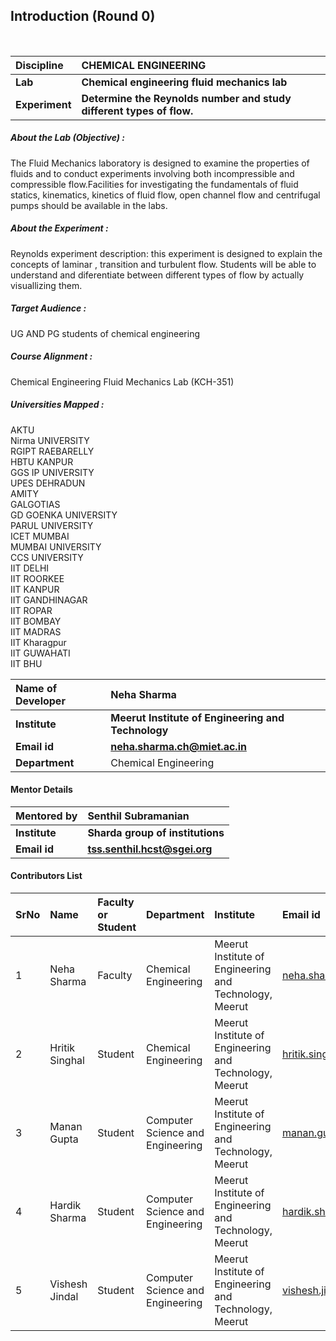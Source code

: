 ## Introduction (Round 0)

<br>

<b>Discipline | <b>CHEMICAL ENGINEERING
:--|:--|
<b> Lab | <b> Chemical engineering fluid mechanics lab
<b> Experiment|     <b> Determine the Reynolds number and study different types of flow.

<h5> About the Lab (Objective) : </h5>

The Fluid Mechanics laboratory is designed to examine the properties of fluids and to conduct experiments involving both incompressible and compressible flow.Facilities for investigating the fundamentals of fluid statics, kinematics, kinetics of fluid flow, open channel flow and  centrifugal pumps should be available in the labs.

<h5> About the Experiment : </h5>

Reynolds experiment description: this experiment is designed to explain the concepts of laminar , transition and turbulent flow. Students will be able to understand and diferentiate between different types of flow by actually visuallizing them.

<h5> Target Audience : </h5>

UG AND PG students of chemical engineering

<h5> Course Alignment : </h5>

Chemical Engineering Fluid Mechanics Lab (KCH-351)

<h5> Universities Mapped : </h5>

AKTU<br>
Nirma UNIVERSITY<br>
RGIPT RAEBARELLY<br>
HBTU KANPUR<br>
GGS IP UNIVERSITY<br>
UPES DEHRADUN<br>
AMITY<br>
GALGOTIAS<br>
GD GOENKA UNIVERSITY<br>
PARUL UNIVERSITY<br>
ICET MUMBAI<br>
MUMBAI UNIVERSITY<br>
CCS UNIVERSITY<br>
IIT DELHI<br>
IIT ROORKEE<br>
IIT KANPUR<br>
IIT GANDHINAGAR<br>
IIT ROPAR<br>
IIT BOMBAY<br>
IIT MADRAS<br>
IIT Kharagpur<br>
IIT GUWAHATI<br>
IIT BHU<br>

<b>Name of Developer | <b> Neha Sharma
:--|:--|
<b> Institute | <b> Meerut Institute of Engineering and Technology
<b> Email id|     <b> neha.sharma.ch@miet.ac.in
<b> Department | Chemical Engineering

#### Mentor Details

<b>Mentored by | <b> Senthil Subramanian
:--|:--|
<b> Institute | <b> Sharda group of institutions
<b> Email id|     <b> tss.senthil.hcst@sgei.org

#### Contributors List

SrNo | Name | Faculty or Student | Department| Institute | Email id
:--|:--|:--|:--|:--|:--|
1 | Neha Sharma | Faculty | Chemical Engineering | Meerut Institute of Engineering and Technology, Meerut | neha.sharma.ch@miet.ac.in
2 | Hritik Singhal | Student | Chemical Engineering | Meerut Institute of Engineering and Technology, Meerut |hritik.singhal.ch.2017@miet.ac.in
3 | Manan Gupta | Student | Computer Science and Engineering | Meerut Institute of Engineering and Technology, Meerut |manan.gupta.cs.2018@miet.ac.in
4 | Hardik Sharma | Student | Computer Science and Engineering | Meerut Institute of Engineering and Technology, Meerut |hardik.sharma.cs.2018@miet.ac.in
5 | Vishesh Jindal | Student | Computer Science and Engineering | Meerut Institute of Engineering and Technology, Meerut |vishesh.jindal.cs.2018@miet.ac.in


<br>

